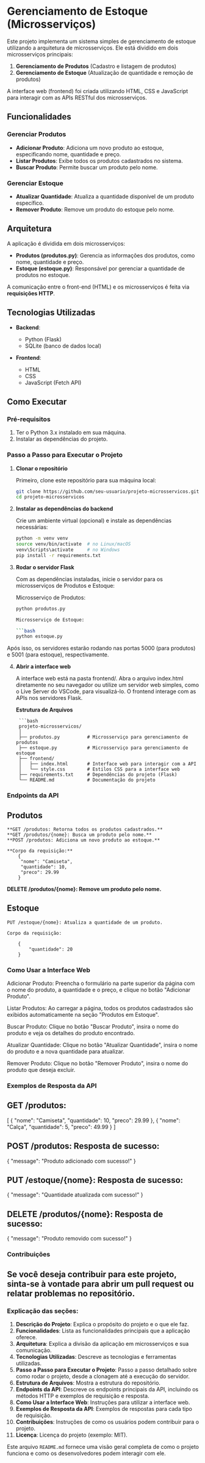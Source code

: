 # Gerenciamento de Estoque (Microsserviços)

Este projeto implementa um sistema simples de gerenciamento de estoque utilizando a arquitetura de microsserviços. Ele está dividido em dois microsserviços principais:

1. **Gerenciamento de Produtos** (Cadastro e listagem de produtos)
2. **Gerenciamento de Estoque** (Atualização de quantidade e remoção de produtos)

A interface web (frontend) foi criada utilizando HTML, CSS e JavaScript para interagir com as APIs RESTful dos microsserviços.

## Funcionalidades

### Gerenciar Produtos
- **Adicionar Produto**: Adiciona um novo produto ao estoque, especificando nome, quantidade e preço.
- **Listar Produtos**: Exibe todos os produtos cadastrados no sistema.
- **Buscar Produto**: Permite buscar um produto pelo nome.

### Gerenciar Estoque
- **Atualizar Quantidade**: Atualiza a quantidade disponível de um produto específico.
- **Remover Produto**: Remove um produto do estoque pelo nome.

## Arquitetura

A aplicação é dividida em dois microsserviços:

- **Produtos (produtos.py)**: Gerencia as informações dos produtos, como nome, quantidade e preço.
- **Estoque (estoque.py)**: Responsável por gerenciar a quantidade de produtos no estoque.

A comunicação entre o front-end (HTML) e os microsserviços é feita via **requisições HTTP**.

## Tecnologias Utilizadas

- **Backend**:
  - Python (Flask)
  - SQLite (banco de dados local)
  
- **Frontend**:
  - HTML
  - CSS
  - JavaScript (Fetch API)

## Como Executar

### Pré-requisitos

1. Ter o Python 3.x instalado em sua máquina.
2. Instalar as dependências do projeto.

### Passo a Passo para Executar o Projeto

1. **Clonar o repositório**

   Primeiro, clone este repositório para sua máquina local:

   ```bash
   git clone https://github.com/seu-usuario/projeto-microsservicos.git
   cd projeto-microsservicos

2. **Instalar as dependências do backend**

    Crie um ambiente virtual (opcional) e instale as dependências necessárias:

    ```bash
    python -m venv venv
    source venv/bin/activate  # no Linux/macOS
    venv\Scripts\activate     # no Windows
    pip install -r requirements.txt

3. **Rodar o servidor Flask**

    Com as dependências instaladas, inicie o servidor para os microsserviços de Produtos e Estoque:

    Microsserviço de Produtos:

    ```bash
    python produtos.py

    Microsserviço de Estoque:

    ```bash
    python estoque.py

Após isso, os servidores estarão rodando nas portas 5000 (para produtos) e 5001 (para estoque), respectivamente.

4. **Abrir a interface web**

    A interface web está na pasta frontend/. Abra o arquivo index.html diretamente no seu navegador ou utilize um servidor web simples, como o Live Server do VSCode, para visualizá-lo. O frontend interage com as APIs nos servidores Flask.

    **Estrutura de Arquivos**

        ```bash
        projeto-microsservicos/
        │
        ├── produtos.py          # Microsserviço para gerenciamento de produtos
        ├── estoque.py           # Microsserviço para gerenciamento de estoque
        ├── frontend/
        │   ├── index.html       # Interface web para interagir com a API
        │   └── style.css        # Estilos CSS para a interface web
        ├── requirements.txt     # Dependências do projeto (Flask)
        └── README.md            # Documentação do projeto


### Endpoints da API 

## Produtos

    **GET /produtos: Retorna todos os produtos cadastrados.**
    **GET /produtos/{nome}: Busca um produto pelo nome.**
    **POST /produtos: Adiciona um novo produto ao estoque.**

    **Corpo da requisição:**
        {
         "nome": "Camiseta",
         "quantidade": 10,
         "preco": 29.99
        }

**DELETE /produtos/{nome}: Remove um produto pelo nome.**

## Estoque

    PUT /estoque/{nome}: Atualiza a quantidade de um produto.

    Corpo da requisição:

        {
            "quantidade": 20
        }

### Como Usar a Interface Web

Adicionar Produto: Preencha o formulário na parte superior da página com o nome do produto, a quantidade e o preço, e clique no botão "Adicionar Produto".

Listar Produtos: Ao carregar a página, todos os produtos cadastrados são exibidos automaticamente na seção "Produtos em Estoque".

Buscar Produto: Clique no botão "Buscar Produto", insira o nome do produto e veja os detalhes do produto encontrado.

Atualizar Quantidade: Clique no botão "Atualizar Quantidade", insira o nome do produto e a nova quantidade para atualizar.

Remover Produto: Clique no botão "Remover Produto", insira o nome do produto que deseja excluir.

### Exemplos de Resposta da API

## GET /produtos:

[
  {
    "nome": "Camiseta",
    "quantidade": 10,
    "preco": 29.99
  },
  {
    "nome": "Calça",
    "quantidade": 5,
    "preco": 49.99
  }
]

## POST /produtos: Resposta de sucesso:

{
  "message": "Produto adicionado com sucesso!"
}

## PUT /estoque/{nome}: Resposta de sucesso:

{
  "message": "Quantidade atualizada com sucesso!"
}

## DELETE /produtos/{nome}: Resposta de sucesso:

{
  "message": "Produto removido com sucesso!"
}

### Contribuições

## Se você deseja contribuir para este projeto, sinta-se à vontade para abrir um pull request ou relatar problemas no repositório.

### Explicação das seções:

1. **Descrição do Projeto**: Explica o propósito do projeto e o que ele faz.
2. **Funcionalidades**: Lista as funcionalidades principais que a aplicação oferece.
3. **Arquitetura**: Explica a divisão da aplicação em microsserviços e sua comunicação.
4. **Tecnologias Utilizadas**: Descreve as tecnologias e ferramentas utilizadas.
5. **Passo a Passo para Executar o Projeto**: Passo a passo detalhado sobre como rodar o projeto, desde a clonagem até a execução do servidor.
6. **Estrutura de Arquivos**: Mostra a estrutura do repositório.
7. **Endpoints da API**: Descreve os endpoints principais da API, incluindo os métodos HTTP e exemplos de requisição e resposta.
8. **Como Usar a Interface Web**: Instruções para utilizar a interface web.
9. **Exemplos de Resposta da API**: Exemplos de respostas para cada tipo de requisição.
10. **Contribuições**: Instruções de como os usuários podem contribuir para o projeto.
11. **Licença**: Licença do projeto (exemplo: MIT).

Este arquivo `README.md` fornece uma visão geral completa de como o projeto funciona e como os desenvolvedores podem interagir com ele.

